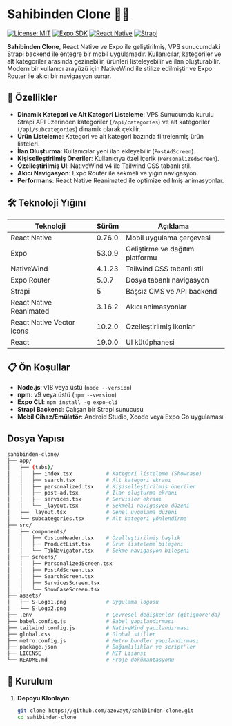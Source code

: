 # Sahibinden Clone 🚗📱

[![License: MIT](https://img.shields.io/badge/License-MIT-yellow.svg)](https://opensource.org/licenses/MIT)
[![Expo SDK](https://img.shields.io/badge/Expo%20SDK-53.0.9-blue)](https://expo.dev)
[![React Native](https://img.shields.io/badge/React%20Native-0.76.0-green)](https://reactnative.dev)
[![Strapi](https://img.shields.io/badge/Strapi-Backend-purple)](https://strapi.io)

**Sahibinden Clone**, React Native ve Expo ile geliştirilmiş, VPS sunucumdaki Strapi backend ile entegre bir mobil uygulamadır. Kullanıcılar, kategoriler ve alt kategoriler arasında gezinebilir, ürünleri listeleyebilir ve ilan oluşturabilir. Modern bir kullanıcı arayüzü için NativeWind ile stilize edilmiştir ve Expo Router ile akıcı bir navigasyon sunar.

## 🎯 Özellikler

- **Dinamik Kategori ve Alt Kategori Listeleme**: VPS Sunucumda kurulu Strapi API üzerinden kategoriler (`/api/categories`) ve alt kategoriler (`/api/subcategories`) dinamik olarak çekilir.
- **Ürün Listeleme**: Kategori ve alt kategori bazında filtrelenmiş ürün listeleri.
- **İlan Oluşturma**: Kullanıcılar yeni ilan ekleyebilir (`PostAdScreen`).
- **Kişiselleştirilmiş Öneriler**: Kullanıcıya özel içerik (`PersonalizedScreen`).
- **Özelleştirilmiş UI**: NativeWind v4 ile Tailwind CSS tabanlı stil.
- **Akıcı Navigasyon**: Expo Router ile sekmeli ve yığın navigasyon.
- **Performans**: React Native Reanimated ile optimize edilmiş animasyonlar.

## 🛠️ Teknoloji Yığını

| Teknoloji             | Sürüm       | Açıklama                                    |
|-----------------------|-------------|---------------------------------------------|
| React Native          | 0.76.0      | Mobil uygulama çerçevesi                   |
| Expo                  | 53.0.9      | Geliştirme ve dağıtım platformu            |
| NativeWind            | 4.1.23      | Tailwind CSS tabanlı stil                  |
| Expo Router           | 5.0.7       | Dosya tabanlı navigasyon                   |
| Strapi                | 5           | Başsız CMS ve API backend                  |
| React Native Reanimated | 3.16.2    | Akıcı animasyonlar                         |
| React Native Vector Icons | 10.2.0  | Özelleştirilmiş ikonlar                    |
| React                 | 19.0.0      | UI kütüphanesi                             |

## 📋 Ön Koşullar

- **Node.js**: v18 veya üstü (`node --version`)
- **npm**: v9 veya üstü (`npm --version`)
- **Expo CLI**: `npm install -g expo-cli`
- **Strapi Backend**: Çalışan bir Strapi sunucusu
- **Mobil Cihaz/Emülatör**: Android Studio, Xcode veya Expo Go uygulaması

## Dosya Yapısı

```bash
sahibinden-clone/
├── app/
│   ├── (tabs)/
│   │   ├── index.tsx           # Kategori listeleme (Showcase)
│   │   ├── search.tsx          # Alt kategori ekranı
│   │   ├── personalized.tsx    # Kişiselleştirilmiş öneriler
│   │   ├── post-ad.tsx         # İlan oluşturma ekranı
│   │   ├── services.tsx        # Servisler ekranı
│   │   └── _layout.tsx         # Sekmeli navigasyon düzeni
│   ├── _layout.tsx             # Genel uygulama düzeni
│   └── subcategories.tsx       # Alt kategori yönlendirme
├── src/
│   ├── components/
│   │   ├── CustomHeader.tsx    # Özelleştirilmiş başlık
│   │   ├── ProductList.tsx     # Ürün listeleme bileşeni
│   │   └── TabNavigator.tsx    # Sekme navigasyon bileşeni
│   ├── screens/
│   │   ├── PersonalizedScreen.tsx
│   │   ├── PostAdScreen.tsx
│   │   ├── SearchScreen.tsx
│   │   ├── ServicesScreen.tsx
│   │   └── ShowCaseScreen.tsx
├── assets/
│   ├── S-Logo1.png             # Uygulama logosu
│   └── S-Logo2.png
├── .env                        # Çevresel değişkenler (gitignore'da)
├── babel.config.js             # Babel yapılandırması
├── tailwind.config.js          # NativeWind yapılandırması
├── global.css                  # Global stiller
├── metro.config.js             # Metro bundler yapılandırması
├── package.json                # Bağımlılıklar ve script'ler
├── LICENSE                     # MIT Lisansı
└── README.md                   # Proje dokümantasyonu
```

## 🚀 Kurulum

1. **Depoyu Klonlayın**:
   ```bash
   git clone https://github.com/azovayt/sahibinden-clone.git
   cd sahibinden-clone
